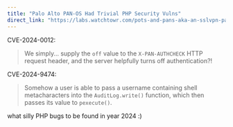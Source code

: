 ```yaml
---
title: "Palo Alto PAN-OS Had Trivial PHP Security Vulns"
direct_link: "https://labs.watchtowr.com/pots-and-pans-aka-an-sslvpn-palo-alto-pan-os-cve-2024-0012-and-cve-2024-9474/"
---
```


CVE-2024-0012:

> We simply… supply the `off` value to the `X-PAN-AUTHCHECK` HTTP request header, and the server helpfully turns off authentication?!

CVE-2024-9474:

> Somehow a user is able to pass a username containing shell metacharacters into the `AuditLog.write()` function, which then passes its value to `pexecute()`.

what silly PHP bugs to be found in year 2024 :)
